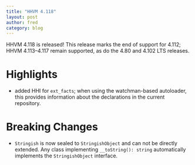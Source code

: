 ```yaml
---
title: "HHVM 4.118"
layout: post
author: fred
category: blog
---
```


HHVM 4.118 is released! This release marks the end of support for 4.112;
HHVM 4.113&ndash;4.117 remain supported, as do the 4.80 and 4.102 LTS releases.

# Highlights

- added HHI for `ext_facts`; when using the watchman-based autoloader, this
  provides information about the declarations in the current repository.

# Breaking Changes

- `Stringish` is now sealed to `StringishObject` and can not be directly
  extended. Any class implementing `__toString(): string` automatically
  implements the `StringishObject` interface.
